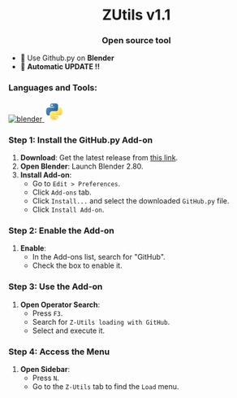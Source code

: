 <h1 align="center">ZUtils v1.1</h1>
<h3 align="center">Open source tool</h3>


- 🔭 Use Github.py on **Blender**
- 🔋​ **Automatic UPDATE !!**

<p align="left">
</p>

<h3 align="left">Languages and Tools:</h3>
<p align="left"> <a href="https://www.blender.org/" target="_blank" rel="noreferrer"> <img src="https://download.blender.org/branding/community/blender_community_badge_white.svg" alt="blender" width="40" height="40"/> </a> <a href="https://www.python.org" target="_blank" rel="noreferrer"> <img src="https://raw.githubusercontent.com/devicons/devicon/master/icons/python/python-original.svg" alt="python" width="40" height="40"/> </a> </p>


### Step 1: Install the GitHub.py Add-on

1. **Download**: Get the latest release from [this link](https://github.com/70lty/Z-Utils/releases/latest).
2. **Open Blender**: Launch Blender 2.80.
3. **Install Add-on**:
   - Go to `Edit > Preferences`.
   - Click `Add-ons` tab.
   - Click `Install...` and select the downloaded `GitHub.py` file.
   - Click `Install Add-on`.

### Step 2: Enable the Add-on

1. **Enable**:
   - In the Add-ons list, search for "GitHub".
   - Check the box to enable it.

### Step 3: Use the Add-on

1. **Open Operator Search**:
   - Press `F3`.
   - Search for `Z-Utils loading with GitHub`.
   - Select and execute it.

### Step 4: Access the Menu

1. **Open Sidebar**:
   - Press `N`.
   - Go to the `Z-Utils` tab to find the `Load` menu.


